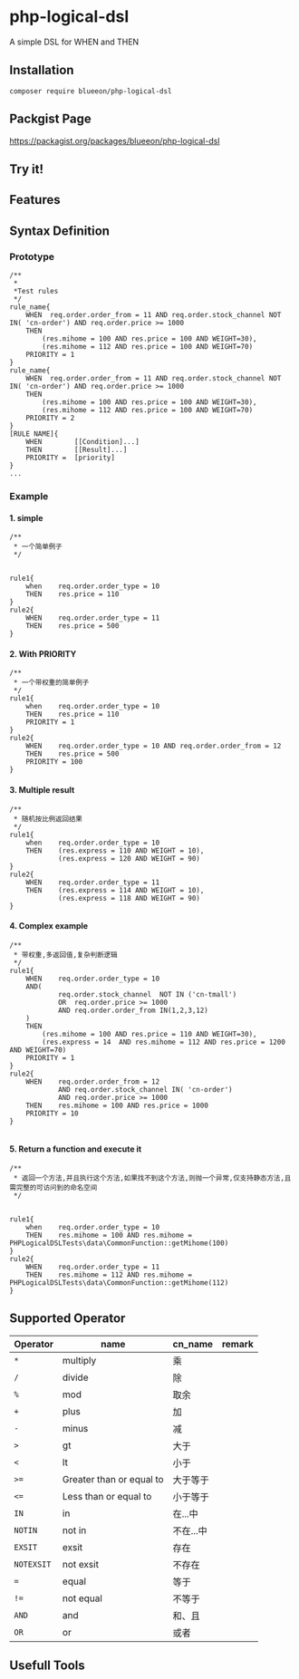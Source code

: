 # php-logical-dsl

A simple DSL for WHEN and THEN

## Installation

```
composer require blueeon/php-logical-dsl
```
## Packgist Page

https://packagist.org/packages/blueeon/php-logical-dsl

## Try it!

## Features
## Syntax Definition
### Prototype

```
/**
 *
 *Test rules
 */
rule_name{
    WHEN  req.order.order_from = 11 AND req.order.stock_channel NOT IN( 'cn-order') AND req.order.price >= 1000
    THEN
        (res.mihome = 100 AND res.price = 100 AND WEIGHT=30),
        (res.mihome = 112 AND res.price = 100 AND WEIGHT=70)
    PRIORITY = 1
}
rule_name{
    WHEN  req.order.order_from = 11 AND req.order.stock_channel NOT IN( 'cn-order') AND req.order.price >= 1000
    THEN
        (res.mihome = 100 AND res.price = 100 AND WEIGHT=30),
        (res.mihome = 112 AND res.price = 100 AND WEIGHT=70)
    PRIORITY = 2
}
[RULE NAME]{
    WHEN        [[Condition]...]
    THEN        [[Result]...]
    PRIORITY =  [priority]
}
...

```

### Example

#### 1. simple
```
/**
 * 一个简单例子
 */


rule1{
    when    req.order.order_type = 10
    THEN    res.price = 110
}
rule2{
    WHEN    req.order.order_type = 11
    THEN    res.price = 500
}
```
#### 2. With PRIORITY
```
/**
 * 一个带权重的简单例子
 */
rule1{
    when    req.order.order_type = 10
    THEN    res.price = 110
    PRIORITY = 1
}
rule2{
    WHEN    req.order.order_type = 10 AND req.order.order_from = 12
    THEN    res.price = 500
    PRIORITY = 100
}
```
#### 3. Multiple result
```
/**
 * 随机按比例返回结果
 */
rule1{
    when    req.order.order_type = 10
    THEN    (res.express = 110 AND WEIGHT = 10),
            (res.express = 120 AND WEIGHT = 90)
}
rule2{
    WHEN    req.order.order_type = 11
    THEN    (res.express = 114 AND WEIGHT = 10),
            (res.express = 118 AND WEIGHT = 90)
}
```
#### 4. Complex example
```
/**
 * 带权重,多返回值,复杂判断逻辑
 */
rule1{
    WHEN    req.order.order_type = 10
    AND(
            req.order.stock_channel  NOT IN ('cn-tmall')
            OR  req.order.price >= 1000
            AND req.order.order_from IN(1,2,3,12)
    )
    THEN
        (res.mihome = 100 AND res.price = 110 AND WEIGHT=30),
        (res.express = 14  AND res.mihome = 112 AND res.price = 1200 AND WEIGHT=70)
    PRIORITY = 1
}
rule2{
    WHEN    req.order.order_from = 12 
            AND req.order.stock_channel IN( 'cn-order') 
            AND req.order.price >= 1000
    THEN    res.mihome = 100 AND res.price = 1000
    PRIORITY = 10
}


```

#### 5. Return a function and execute it
```
/**
 * 返回一个方法,并且执行这个方法,如果找不到这个方法,则抛一个异常,仅支持静态方法,且需完整的可访问到的命名空间
 */


rule1{
    when    req.order.order_type = 10
    THEN    res.mihome = 100 AND res.mihome = PHPLogicalDSLTests\data\CommonFunction::getMihome(100)
}
rule2{
    WHEN    req.order.order_type = 11
    THEN    res.mihome = 112 AND res.mihome = PHPLogicalDSLTests\data\CommonFunction::getMihome(112)
}
```
## Supported Operator

Operator|name|cn_name|remark    
---|---|---|--- 
`*`|multiply|乘|   
`/`|divide|除| 
`%`|mod|取余|   
`+`|plus|加|   
`-`|minus|减|  
`>`|gt|大于|        
`<`|lt|小于|    
`>=`|Greater than or equal to|大于等于|   
`<=`|Less than or equal to|小于等于|  
`IN`|in|在...中|    
`NOTIN`|not in |不在...中|   
`EXSIT`|exsit|存在| 
`NOTEXSIT`|not exsit|不存在| 
`=`|equal|等于| 
`!=`|not equal|不等于|   
`AND`|and|和、且|    
`OR`|or|或者|   


## Usefull Tools

